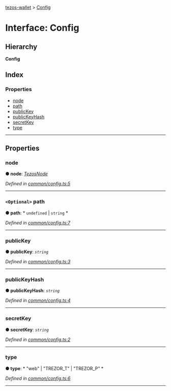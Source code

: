 [tezos-wallet](../README.md) > [Config](../interfaces/config.md)

# Interface: Config

## Hierarchy

**Config**

## Index

### Properties

* [node](config.md#node)
* [path](config.md#path)
* [publicKey](config.md#publickey)
* [publicKeyHash](config.md#publickeyhash)
* [secretKey](config.md#secretkey)
* [type](config.md#type)

---

## Properties

<a id="node"></a>

###  node

**● node**: *[TezosNode](tezosnode.md)*

*Defined in [common/config.ts:5](https://github.com/simplestaking/tezos-wallet/blob/456a549/src/common/config.ts#L5)*

___
<a id="path"></a>

### `<Optional>` path

**● path**: * `undefined` &#124; `string`
*

*Defined in [common/config.ts:7](https://github.com/simplestaking/tezos-wallet/blob/456a549/src/common/config.ts#L7)*

___
<a id="publickey"></a>

###  publicKey

**● publicKey**: *`string`*

*Defined in [common/config.ts:3](https://github.com/simplestaking/tezos-wallet/blob/456a549/src/common/config.ts#L3)*

___
<a id="publickeyhash"></a>

###  publicKeyHash

**● publicKeyHash**: *`string`*

*Defined in [common/config.ts:4](https://github.com/simplestaking/tezos-wallet/blob/456a549/src/common/config.ts#L4)*

___
<a id="secretkey"></a>

###  secretKey

**● secretKey**: *`string`*

*Defined in [common/config.ts:2](https://github.com/simplestaking/tezos-wallet/blob/456a549/src/common/config.ts#L2)*

___
<a id="type"></a>

###  type

**● type**: * "web" &#124; "TREZOR_T" &#124; "TREZOR_P"
*

*Defined in [common/config.ts:6](https://github.com/simplestaking/tezos-wallet/blob/456a549/src/common/config.ts#L6)*

___

